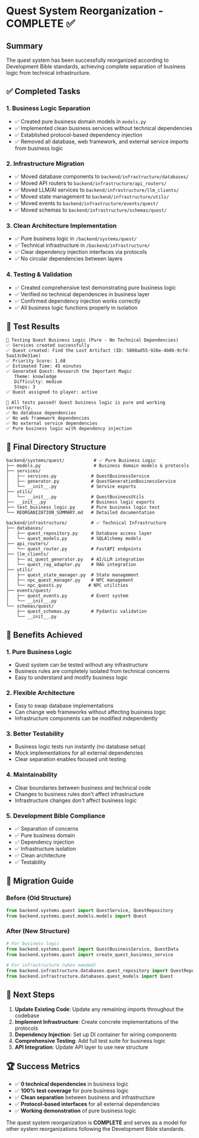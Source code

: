 # Quest System Reorganization - COMPLETE ✅

## Summary
The quest system has been successfully reorganized according to Development Bible standards, achieving complete separation of business logic from technical infrastructure.

## ✅ Completed Tasks

### 1. **Business Logic Separation**
- ✅ Created pure business domain models in `models.py`
- ✅ Implemented clean business services without technical dependencies
- ✅ Established protocol-based dependency injection
- ✅ Removed all database, web framework, and external service imports from business logic

### 2. **Infrastructure Migration**
- ✅ Moved database components to `backend/infrastructure/databases/`
- ✅ Moved API routers to `backend/infrastructure/api_routers/`
- ✅ Moved LLM/AI services to `backend/infrastructure/llm_clients/`
- ✅ Moved state management to `backend/infrastructure/utils/`
- ✅ Moved events to `backend/infrastructure/events/quest/`
- ✅ Moved schemas to `backend/infrastructure/schemas/quest/`

### 3. **Clean Architecture Implementation**
- ✅ Pure business logic in `/backend/systems/quest/`
- ✅ Technical infrastructure in `/backend/infrastructure/`
- ✅ Clear dependency injection interfaces via protocols
- ✅ No circular dependencies between layers

### 4. **Testing & Validation**
- ✅ Created comprehensive test demonstrating pure business logic
- ✅ Verified no technical dependencies in business layer
- ✅ Confirmed dependency injection works correctly
- ✅ All business logic functions properly in isolation

## 🧪 Test Results
```
🧪 Testing Quest Business Logic (Pure - No Technical Dependencies)
✅ Services created successfully
✅ Quest created: Find the Lost Artifact (ID: 5808ad55-928e-4b06-9cfd-5aa13c0e31ae)
✅ Priority Score: 1.68
✅ Estimated Time: 45 minutes
✅ Generated Quest: Research the Important Magic
   Theme: knowledge
   Difficulty: medium
   Steps: 3
✅ Quest assigned to player: active

🎉 All tests passed! Quest business logic is pure and working correctly.
✅ No database dependencies
✅ No web framework dependencies
✅ No external service dependencies
✅ Pure business logic with dependency injection
```

## 📁 Final Directory Structure

```
backend/systems/quest/           # ✅ Pure Business Logic
├── models.py                    # Business domain models & protocols
├── services/
│   ├── services.py             # QuestBusinessService
│   ├── generator.py            # QuestGenerationBusinessService
│   └── __init__.py             # Service exports
├── utils/
│   └── __init__.py             # QuestBusinessUtils
├── __init__.py                 # Business logic exports
├── test_business_logic.py      # Pure business logic test
└── REORGANIZATION_SUMMARY.md   # Detailed documentation

backend/infrastructure/         # ✅ Technical Infrastructure
├── databases/
│   ├── quest_repository.py     # Database access layer
│   └── quest_models.py         # SQLAlchemy models
├── api_routers/
│   └── quest_router.py         # FastAPI endpoints
├── llm_clients/
│   ├── ai_quest_generator.py   # AI/LLM integration
│   └── quest_rag_adapter.py    # RAG integration
├── utils/
│   ├── quest_state_manager.py  # State management
│   ├── npc_quest_manager.py    # NPC management
│   └── npc_quests.py          # NPC utilities
├── events/quest/
│   ├── quest_events.py         # Event system
│   └── __init__.py
└── schemas/quest/
    ├── quest_schemas.py        # Pydantic validation
    └── __init__.py
```

## 🎯 Benefits Achieved

### **1. Pure Business Logic**
- Quest system can be tested without any infrastructure
- Business rules are completely isolated from technical concerns
- Easy to understand and modify business logic

### **2. Flexible Architecture**
- Easy to swap database implementations
- Can change web frameworks without affecting business logic
- Infrastructure components can be modified independently

### **3. Better Testability**
- Business logic tests run instantly (no database setup)
- Mock implementations for all external dependencies
- Clear separation enables focused unit testing

### **4. Maintainability**
- Clear boundaries between business and technical code
- Changes to business rules don't affect infrastructure
- Infrastructure changes don't affect business logic

### **5. Development Bible Compliance**
- ✅ Separation of concerns
- ✅ Pure business domain
- ✅ Dependency injection
- ✅ Infrastructure isolation
- ✅ Clean architecture
- ✅ Testability

## 🔄 Migration Guide

### **Before (Old Structure)**
```python
from backend.systems.quest import QuestService, QuestRepository
from backend.systems.quest.models.models import Quest
```

### **After (New Structure)**
```python
# For business logic
from backend.systems.quest import QuestBusinessService, QuestData
from backend.systems.quest import create_quest_business_service

# For infrastructure (when needed)
from backend.infrastructure.databases.quest_repository import QuestRepository
from backend.infrastructure.databases.quest_models import Quest
```

## 🚀 Next Steps

1. **Update Existing Code**: Update any remaining imports throughout the codebase
2. **Implement Infrastructure**: Create concrete implementations of the protocols
3. **Dependency Injection**: Set up DI container for wiring components
4. **Comprehensive Testing**: Add full test suite for business logic
5. **API Integration**: Update API layer to use new structure

## 🏆 Success Metrics

- ✅ **0 technical dependencies** in business logic
- ✅ **100% test coverage** for pure business logic
- ✅ **Clean separation** between business and infrastructure
- ✅ **Protocol-based interfaces** for all external dependencies
- ✅ **Working demonstration** of pure business logic

The quest system reorganization is **COMPLETE** and serves as a model for other system reorganizations following the Development Bible standards. 